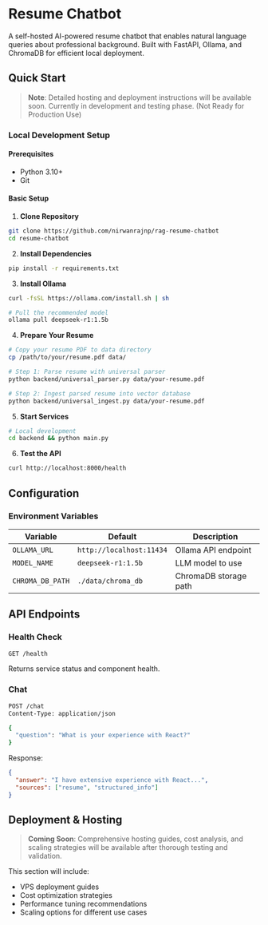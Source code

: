 # Resume Chatbot

A self-hosted AI-powered resume chatbot that enables natural language queries about professional background. Built with FastAPI, Ollama, and ChromaDB for efficient local deployment.

## Quick Start

> **Note**: Detailed hosting and deployment instructions will be available soon. Currently in development and testing phase. (Not Ready for Production Use)

### Local Development Setup

#### Prerequisites
- Python 3.10+
- Git

#### Basic Setup

1. **Clone Repository**
```bash
git clone https://github.com/nirwanrajnp/rag-resume-chatbot
cd resume-chatbot
```

2. **Install Dependencies**
```bash
pip install -r requirements.txt
```

3. **Install Ollama**
```bash
curl -fsSL https://ollama.com/install.sh | sh

# Pull the recommended model
ollama pull deepseek-r1:1.5b
```

4. **Prepare Your Resume**
```bash
# Copy your resume PDF to data directory
cp /path/to/your/resume.pdf data/

# Step 1: Parse resume with universal parser
python backend/universal_parser.py data/your-resume.pdf

# Step 2: Ingest parsed resume into vector database
python backend/universal_ingest.py data/your-resume.pdf
```

5. **Start Services**
```bash
# Local development
cd backend && python main.py
```

6. **Test the API**
```bash
curl http://localhost:8000/health
```

## Configuration

### Environment Variables

| Variable | Default | Description |
|----------|---------|-------------|
| `OLLAMA_URL` | `http://localhost:11434` | Ollama API endpoint |
| `MODEL_NAME` | `deepseek-r1:1.5b` | LLM model to use |
| `CHROMA_DB_PATH` | `./data/chroma_db` | ChromaDB storage path |

## API Endpoints

### Health Check
```bash
GET /health
```
Returns service status and component health.

### Chat
```bash
POST /chat
Content-Type: application/json

{
  "question": "What is your experience with React?"
}
```

Response:
```json
{
  "answer": "I have extensive experience with React...",
  "sources": ["resume", "structured_info"]
}
```

## Deployment & Hosting

> **Coming Soon**: Comprehensive hosting guides, cost analysis, and scaling strategies will be available after thorough testing and validation.

This section will include:
- VPS deployment guides
- Cost optimization strategies
- Performance tuning recommendations
- Scaling options for different use cases